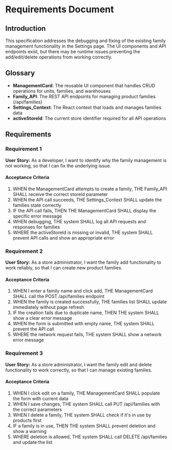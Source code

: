 # Requirements Document

## Introduction

This specification addresses the debugging and fixing of the existing family management functionality in the Settings page. The UI components and API endpoints exist, but there may be runtime issues preventing the add/edit/delete operations from working correctly.

## Glossary

- **ManagementCard**: The reusable UI component that handles CRUD operations for units, families, and warehouses
- **Family_API**: The REST API endpoints for managing product families (/api/families)
- **Settings_Context**: The React context that loads and manages families data
- **activeStoreId**: The current store identifier required for all API operations

## Requirements

### Requirement 1

**User Story:** As a developer, I want to identify why the family management is not working, so that I can fix the underlying issue.

#### Acceptance Criteria

1. WHEN the ManagementCard attempts to create a family, THE Family_API SHALL receive the correct storeId parameter
2. WHEN the API call succeeds, THE Settings_Context SHALL update the families state correctly
3. IF the API call fails, THEN THE ManagementCard SHALL display the specific error message
4. WHEN debugging, THE system SHALL log all API requests and responses for families
5. WHERE the activeStoreId is missing or invalid, THE system SHALL prevent API calls and show an appropriate error

### Requirement 2

**User Story:** As a store administrator, I want the family add functionality to work reliably, so that I can create new product families.

#### Acceptance Criteria

1. WHEN I enter a family name and click add, THE ManagementCard SHALL call the POST /api/families endpoint
2. WHEN the family is created successfully, THE families list SHALL update immediately without page refresh
3. IF the creation fails due to duplicate name, THEN THE system SHALL show a clear error message
4. WHEN the form is submitted with empty name, THE system SHALL prevent the API call
5. WHERE the network request fails, THE system SHALL show a network error message

### Requirement 3

**User Story:** As a store administrator, I want the family edit and delete functionality to work correctly, so that I can manage existing families.

#### Acceptance Criteria

1. WHEN I click edit on a family, THE ManagementCard SHALL populate the form with current data
2. WHEN I save changes, THE system SHALL call PUT /api/families with the correct parameters
3. WHEN I delete a family, THE system SHALL check if it's in use by products first
4. IF a family is in use, THEN THE system SHALL prevent deletion and show a warning
5. WHERE deletion is allowed, THE system SHALL call DELETE /api/families and update the list